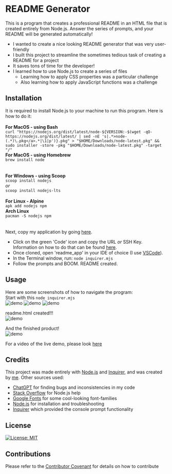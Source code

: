 # README Generator

This is a program that creates a professional README in an HTML file that is created entirely from Node.js. Answer the series of prompts, and your README will be generated automatically!

- I wanted to create a nice looking README generator that was very user-friendly
- I built this project to streamline the sometimes tedious task of creating a README for a project
- It saves tons of time for the developer!
- I learned how to use Node.js to create a series of files
    - Learning how to apply CSS properties was a particular challenge
    - Also learning how to apply JavaScript functions was a challenge


## Installation

It is required to install Node.js to your machine to run this program. Here is how to do it:<br> 
<br>
**For MacOS - using Bash**<br>
```curl "https://nodejs.org/dist/latest/node-${VERSION:-$(wget -qO- https://nodejs.org/dist/latest/ | sed -nE 's|.*>node-(.*)\.pkg</a>.*|\1|p')}.pkg" > "$HOME/Downloads/node-latest.pkg" && sudo installer -store -pkg "$HOME/Downloads/node-latest.pkg" -target "/"```<br>
**For MacOS - using Homebrew**<br>
```brew install node```<br>
<br>
<br>
**For Windows - using Scoop**<br>
```scoop install nodejs```<br>
*or*<br>
```scoop install nodejs-lts```
<br>
<br>
**For Linux - Alpine**<br>
```apk add nodejs npm```<br>
**Arch Linux**<br>
```pacman -S nodejs npm```<br>
<br>
<br>
Next, copy my application by going [here](https://github.com/dsatpm/readme_app).
- Click on the green 'Code' icon and copy the URL *or* SSH Key. Information on how to do that can be found [here](https://docs.github.com/en/repositories/creating-and-managing-repositories/cloning-a-repository).
- Once cloned, open 'readme_app' in your IDE of choice (I use [VSCode](https://code.visualstudio.com/)).
- In the Terminal window, run:
`node inquirer.mjs`
- Follow the prompts and BOOM. README created.


## Usage

Here are some screenshots of how to navigate the program:
<br>
Start with this
```node inquirer.mjs```<br>
![demo](./assets/images/readme-demo1.png)
![demo](./assets/images/readme-demo2.png)
![demo](./assets/images/readme-demo3.png)

readme.html created!!!<br>
![demo](./assets/images/readme-demo4.png)

And the finished product!<br>
![demo](./assets/images/readme-demo5.png)

For a video of the live demo, please look [here](https://drive.google.com/file/d/1DgSio52Ks6uMFiYB8Tc56bQmKz0CbDDR/view?usp=drive_link)


## Credits

This project was made entirely with [Node.js](https://nodejs.org/en) and [Inquirer](https://www.npmjs.com/package/inquirer), and was created by [me](https://github.com/dsatpm).
Other sources used:
- [ChatGPT](https://chat.openai.com/) for finding bugs and inconsistencies in my code
- [Stack Overflow](https://stackoverflow.com/) for Node.js help
- [Google Fonts](https://fonts.google.com/) for some cool-looking font-families
- [Node.js](https://nodejs.org/en) for installation and troubleshooting
- [Inquirer](https://www.npmjs.com/package/inquirer) which provided the console prompt functionality


## License

[![License: MIT](https://img.shields.io/badge/License-MIT-yellow.svg)](https://opensource.org/licenses/MIT)


## Contributions

Please refer to the [Contributor Covenant](https://www.contributor-covenant.org/) for details on how to contribute



